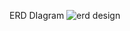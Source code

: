 ERD DIagram
![erd design](https://github.com/renboy1222/AldrinPOS_MySQL/assets/152495332/325a7b79-8e3c-4b77-acc7-5f8c817e1457)
